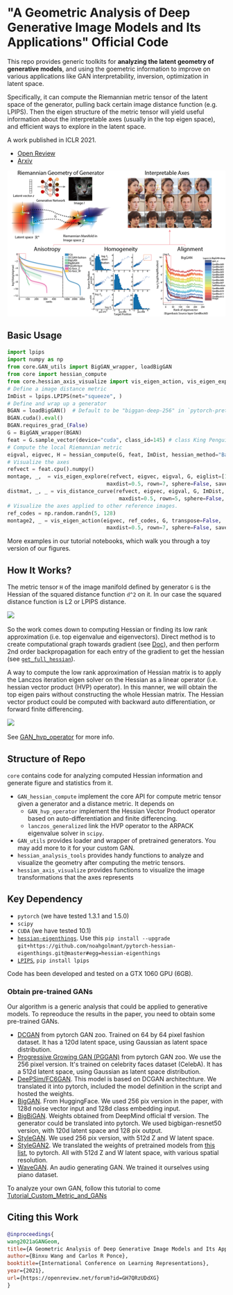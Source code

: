 # "A Geometric Analysis of Deep Generative Image Models and Its Applications" Official Code 
 
This repo provides generic toolkits for **analyzing the latent geometry of generative models**, and using the goemetric information to improve on various applications like GAN interpretability, inversion, optimization in latent space. 

Specifically, it can compute the Riemannian metric tensor of the latent space of the generator, pulling back certain image distance function (e.g. LPIPS). Then the eigen structure of the metric tensor will yield useful information about the interpretable axes (usually in the top eigen space), and efficient ways to explore in the latent space.  

A work published in ICLR 2021. 

* [Open Review](https://openreview.net/forum?id=GH7QRzUDdXG)
* [Arxiv](https://arxiv.org/abs/2101.06006)

![](img/Poster_thumbnail.png)

## Basic Usage

```python
import lpips
import numpy as np
from core.GAN_utils import BigGAN_wrapper, loadBigGAN
from core import hessian_compute
from core.hessian_axis_visualize import vis_eigen_action, vis_eigen_explore, vis_distance_curve
# Define a image distance metric
ImDist = lpips.LPIPS(net="squeeze", )
# Define and wrap up a generator
BGAN = loadBigGAN()  # Default to be "biggan-deep-256" in `pytorch-pretrained-BigGAN`
BGAN.cuda().eval()
BGAN.requires_grad_(False)
G = BigGAN_wrapper(BGAN)
feat = G.sample_vector(device="cuda", class_id=145) # class King Penguin
# Compute the local Riemannian metric
eigval, eigvec, H = hessian_compute(G, feat, ImDist, hessian_method="BackwardIter", cutoff=20)
# Visualize the axes
refvect = feat.cpu().numpy()
montage, _,  = vis_eigen_explore(refvect, eigvec, eigval, G, eiglist=[1,2,4,8,16], transpose=False,
                                maxdist=0.5, rown=7, sphere=False, save=False)
distmat, _, _ = vis_distance_curve(refvect, eigvec, eigval, G, ImDist, eiglist=[1,2,4,8,16],
                                    maxdist=0.5, rown=5, sphere=False, distrown=15)
# Visualize the axes applied to other reference images.  
ref_codes = np.random.randn(5, 128)
montage2, _ = vis_eigen_action(eigvec, ref_codes, G, transpose=False, 
                                maxdist=0.5, rown=7, sphere=False, save=False)
```
More examples in our tutorial notebooks, which walk you through a toy version of our figures.  

## How It Works?
The metric tensor `H` of the image manifold defined by generator `G` is the Hessian of the squared distance function `d^2` on it. In our case the squared distance function is L2 or LPIPS distance. 

<img src="https://render.githubusercontent.com/render/math?math=H(z_0) = \partial_z^2 d^2(G(z_0),G(z))">

So the work comes down to computing Hessian or finding its low rank approximation (i.e. top eigenvalue and eigenvectors). Direct method is to create computational graph towards gradient (see [Doc](https://pytorch.org/docs/stable/autograd.html#torch.autograd.grad)), and then perform 2nd order backpropagation for each entry of the gradient to get the hessian (see [`get_full_hessian`](core/GAN_hvp_operator.py)). 

A way to compute the low rank approximation of Hessian matrix is to apply the Lanczos iteration eigen solver on the Hessian as a linear operator (i.e. hessian vector product (HVP) operator). In this manner, we will obtain the top eigen pairs without constructing the whole Hessian matrix. The Hessian vector product could be computed with backward auto differentiation, or forward finite differencing. 

<img src="https://render.githubusercontent.com/render/math?math=HVP:v\mapsto Hv = \partial_z(v^Tg(z)) = v^T\partial_z g(z) \approx \frac{g(z%2B \epsilon v) - g(z-\epsilon v)}{2\|\epsilon v\|}">

See [GAN_hvp_operator](core/GAN_hvp_operator.py) for more info. 

## Structure of Repo
`core` contains code for analyzing computed Hessian information and generate figure and statistics from it. 
* `GAN_hessian_compute` implement the core API for compute metric tensor given a generator and a distance metric. It depends on 
    * `GAN_hvp_operator` implement the Hessian Vector Product operator based on auto-differentiation and finite differencing.  
    * `lanczos_generalized` link the HVP operator to the ARPACK eigenvalue solver in `scipy`.
* `GAN_utils` provides loader and wrapper of pretrained generators. You may add more to it for your custom GAN. 
* `hessian_analysis_tools` provides handy functions to analyze and visualize the geometry after computing the metric tensors.
* `hessian_axis_visualize` provides functions to visualize the image transformations that the axes represents  

## Key Dependency

* `pytorch` (we have tested 1.3.1 and 1.5.0)
* `scipy` 
* `CUDA` (we have tested 10.1)
* [`hessian-eigenthings`](https://github.com/noahgolmant/pytorch-hessian-eigenthings). Use this 
`pip install --upgrade git+https://github.com/noahgolmant/pytorch-hessian-eigenthings.git@master#egg=hessian-eigenthings`
* [`LPIPS`](https://github.com/richzhang/PerceptualSimilarity), `pip install lpips`

Code has been developed and tested on a GTX 1060 GPU (6GB). 

### Obtain pre-trained GANs
Our algorithm is a generic analysis that could be applied to generative models. To repreoduce the results in the paper, you need to obtain some pre-trained GANs. 

* [DCGAN](https://pytorch.org/hub/facebookresearch_pytorch-gan-zoo_dcgan/) from pytorch GAN zoo. Trained on 64 by 64 pixel fashion dataset. It has a 120d latent space, using Gaussian as latent space distribution. 
* [Progressive Growing GAN (PGGAN)](https://pytorch.org/hub/facebookresearch_pytorch-gan-zoo_pgan/) from pytorch GAN zoo. We use the 256 pixel version. It's trained on celebrity faces dataset (CelebA). It has a 512d latent space, using Gaussian as latent space distribution. 
* [DeePSim/FC6GAN](https://lmb.informatik.uni-freiburg.de/people/dosovits/code.html). This model is based on DCGAN architechture. We translated it into pytorch, included the model definition in the script and hosted the weights. 
* [BigGAN](https://github.com/huggingface/pytorch-pretrained-BigGAN). From HuggingFace. We used 256 pix version in the paper, with 128d noise vector input and 128d class embedding input. 
* [BigBiGAN](https://tfhub.dev/deepmind/bigbigan-resnet50/1). Weights obtained from DeepMind official tf version. The generator could be translated into pytorch. We used bigbigan-resnet50 version, with 120d latent space and 128 pix output.  
* [StyleGAN](https://github.com/rosinality/style-based-gan-pytorch). We used 256 pix version, with 512d Z and W latent space. 
* [StyleGAN2](https://github.com/rosinality/stylegan2-pytorch). We translated the weights of pretrained models from [this list](https://pythonawesome.com/a-collection-of-pre-trained-stylegan-2-models-to-download), to pytorch. All with 512d Z and W latent space, with various spatial resolution. 
* [WaveGAN](https://github.com/mostafaelaraby/wavegan-pytorch/). An audio generating GAN. We trained it ourselves using piano dataset. 

To analyze your own GAN, follow this tutorial to come [Tutorial_Custom_Metric_and_GANs](Tutorial_Custom_Metric_and_GANs.ipynb)


## Citing this Work
```bibtex
@inproceedings{
wang2021aGANGeom,
title={A Geometric Analysis of Deep Generative Image Models and Its Applications},
author={Binxu Wang and Carlos R Ponce},
booktitle={International Conference on Learning Representations},
year={2021},
url={https://openreview.net/forum?id=GH7QRzUDdXG}
}
```